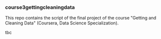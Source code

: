 ### course3gettingcleaningdata

This repo contains the script of the final project of the course "Getting and Cleaning Data" (Coursera, Data Science Specialization).

tbc

